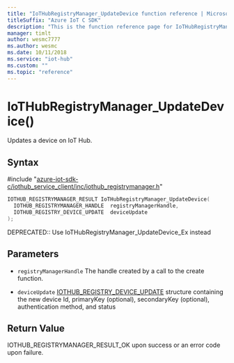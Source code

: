 ```yaml
---                             
title: "IoTHubRegistryManager_UpdateDevice function reference | Microsoft Docs" 
titleSuffix: "Azure IoT C SDK"            
description: "This is the function reference page for IoTHubRegistryManager_UpdateDevice() in the Azure IoT C SDK. This SDK is used with the Azure IoT Hub and Azure IoT Hub Device Provisioning Service"            
manager: timlt                 
author: wesmc7777              
ms.author: wesmc               
ms.date: 10/11/2018                    
ms.service: "iot-hub"             
ms.custom: ""                
ms.topic: "reference"        
---                            
```


# IoTHubRegistryManager_UpdateDevice()

Updates a device on IoT Hub.

## Syntax

\#include "[azure-iot-sdk-c/iothub_service_client/inc/iothub_registrymanager.h](../iothub-registrymanager-h.md)"  
```C
IOTHUB_REGISTRYMANAGER_RESULT IoTHubRegistryManager_UpdateDevice(
  IOTHUB_REGISTRYMANAGER_HANDLE  registryManagerHandle,
  IOTHUB_REGISTRY_DEVICE_UPDATE  deviceUpdate
);
```

DEPRECATED:: Use IoTHubRegistryManager_UpdateDevice_Ex instead 
## Parameters
* `registryManagerHandle` The handle created by a call to the create function. 

* `deviceUpdate` [IOTHUB_REGISTRY_DEVICE_UPDATE](../iothub-registrymanager-h.md#iothub_registry_device_update) structure containing the new device Id, primaryKey (optional), secondaryKey (optional), authentication method, and status

## Return Value
IOTHUB_REGISTRYMANAGER_RESULT_OK upon success or an error code upon failure.

